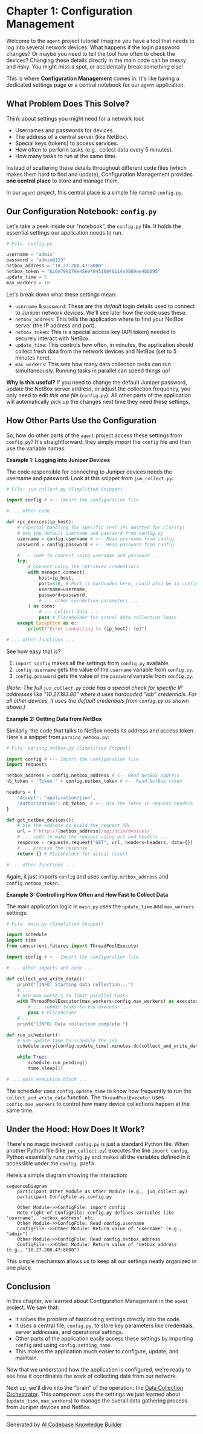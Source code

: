 # Chapter 1: Configuration Management

Welcome to the `agent` project tutorial! Imagine you have a tool that needs to log into several network devices. What happens if the login password changes? Or maybe you need to tell the tool how often to check the devices? Changing these details directly in the main code can be messy and risky. You might miss a spot, or accidentally break something else!

This is where **Configuration Management** comes in. It's like having a dedicated settings page or a central notebook for our `agent` application.

## What Problem Does This Solve?

Think about settings you might need for a network tool:
*   Usernames and passwords for devices.
*   The address of a central server (like NetBox).
*   Special keys (tokens) to access services.
*   How often to perform tasks (e.g., collect data every 5 minutes).
*   How many tasks to run at the same time.

Instead of scattering these details throughout different code files (which makes them hard to find and update), Configuration Management provides **one central place** to store and manage them.

In our `agent` project, this central place is a simple file named `config.py`.

## Our Configuration Notebook: `config.py`

Let's take a peek inside our "notebook", the `config.py` file. It holds the essential settings our application needs to run.

```python
# File: config.py

username = "admin"
password = "admin@123"
netbox_address = "10.27.200.47:8000"
netbox_token = "626e799179e45ee404516640114e9869ee4bb095"
update_time = 5
max_workers = 10
```

Let's break down what these settings mean:

*   `username` & `password`: These are the *default* login details used to connect to Juniper network devices. We'll see later how the code uses these.
*   `netbox_address`: This tells the application where to find your NetBox server (the IP address and port).
*   `netbox_token`: This is a special access key (API token) needed to securely interact with NetBox.
*   `update_time`: This controls how often, in minutes, the application should collect fresh data from the network devices and NetBox (set to 5 minutes here).
*   `max_workers`: This sets how many data collection tasks can run simultaneously. Running tasks in parallel can speed things up!

**Why is this useful?** If you need to change the default Juniper password, update the NetBox server address, or adjust the collection frequency, you only need to edit *this one file* (`config.py`). All other parts of the application will automatically pick up the changes next time they need these settings.

## How Other Parts Use the Configuration

So, how do other parts of the `agent` project access these settings from `config.py`? It's straightforward: they simply *import* the `config` file and then use the variable names.

**Example 1: Logging into Juniper Devices**

The code responsible for connecting to Juniper devices needs the username and password. Look at this snippet from `jun_collect.py`:

```python
# File: jun_collect.py (Simplified Snippet)

import config # <-- Import the configuration file

# ... other code ...

def rpc_devices(ip_host):
    # (Special handling for specific test IPs omitted for clarity)
    # Use the default username and password from config.py
    username = config.username # <-- Read username from config
    password = config.password # <-- Read password from config

    # ... code to connect using username and password ...
    try:
        # Connect using the retrieved credentials
        with manager.connect(
            host=ip_host,
            port=830, # Port is hardcoded here, could also be in config
            username=username,
            password=password,
            # ... other connection parameters ...
        ) as conn:
            # ... collect data ...
            pass # Placeholder for actual data collection logic
    except Exception as e:
        print(f"Error connecting to {ip_host}: {e}")

# ... other functions ...
```

See how easy that is?
1.  `import config` makes all the settings from `config.py` available.
2.  `config.username` gets the value of the `username` variable from `config.py`.
3.  `config.password` gets the value of the `password` variable from `config.py`.

*(Note: The full `jun_collect.py` code has a special check for specific IP addresses like "10.27.193.80" where it uses hardcoded "lab" credentials. For all other devices, it uses the default credentials from `config.py` as shown above.)*

**Example 2: Getting Data from NetBox**

Similarly, the code that talks to NetBox needs its address and access token. Here's a snippet from `parsing_netbox.py`:

```python
# File: parsing_netbox.py (Simplified Snippet)

import config # <-- Import the configuration file
import requests

netbox_address = config.netbox_address # <-- Read NetBox address
nb_token = 'Token ' + config.netbox_token # <-- Read NetBox token

headers = {
    'Accept': 'application/json',
    'Authorization': nb_token, # <-- Use the token in request headers
}

def get_netbox_devices():
    # Use the address to build the request URL
    url = f'http://{netbox_address}/api/dcim/devices/'
    # ... code to make the request using url and headers ...
    response = requests.request("GET", url, headers=headers, data={})
    # ... process the response ...
    return {} # Placeholder for actual result

# ... other functions ...
```

Again, it just imports `config` and uses `config.netbox_address` and `config.netbox_token`.

**Example 3: Controlling How Often and How Fast to Collect Data**

The main application logic in `main.py` uses the `update_time` and `max_workers` settings:

```python
# File: main.py (Simplified Snippet)

import schedule
import time
from concurrent.futures import ThreadPoolExecutor

import config # <-- Import the configuration file

# ... other imports and code ...

def collect_and_write_data():
    print("[INFO] Starting data collection...")
    # ...
    # Use max_workers to limit parallel tasks
    with ThreadPoolExecutor(max_workers=config.max_workers) as executor:
        # ... submit tasks to the executor ...
        pass # Placeholder
    # ...
    print("[INFO] Data collection complete.")

def run_scheduler():
    # Use update_time to schedule the job
    schedule.every(config.update_time).minutes.do(collect_and_write_data)

    while True:
        schedule.run_pending()
        time.sleep(1)

# ... main execution block ...
```

The scheduler uses `config.update_time` to know how frequently to run the `collect_and_write_data` function. The `ThreadPoolExecutor` uses `config.max_workers` to control how many device collections happen at the same time.

## Under the Hood: How Does It Work?

There's no magic involved! `config.py` is just a standard Python file. When another Python file (like `jun_collect.py`) executes the line `import config`, Python essentially runs `config.py` and makes all the variables defined in it accessible under the `config.` prefix.

Here’s a simple diagram showing the interaction:

```mermaid
sequenceDiagram
    participant Other Module as Other Module (e.g., jun_collect.py)
    participant ConfigFile as config.py

    Other Module->>ConfigFile: import config
    Note right of ConfigFile: config.py defines variables like 'username', 'netbox_address' etc.
    Other Module->>ConfigFile: Read config.username
    ConfigFile-->>Other Module: Return value of 'username' (e.g., "admin")
    Other Module->>ConfigFile: Read config.netbox_address
    ConfigFile-->>Other Module: Return value of 'netbox_address' (e.g., "10.27.200.47:8000")
```

This simple mechanism allows us to keep all our settings neatly organized in one place.

## Conclusion

In this chapter, we learned about Configuration Management in the `agent` project. We saw that:

*   It solves the problem of hardcoding settings directly into the code.
*   It uses a central file, `config.py`, to store key parameters like credentials, server addresses, and operational settings.
*   Other parts of the application easily access these settings by importing `config` and using `config.setting_name`.
*   This makes the application much easier to configure, update, and maintain.

Now that we understand how the application is configured, we're ready to see how it coordinates the work of collecting data from our network.

Next up, we'll dive into the "brain" of the operation: the [Data Collection Orchestrator](02_data_collection_orchestrator_.md). This component uses the settings we just learned about (`update_time`, `max_workers`) to manage the overall data gathering process from Juniper devices and NetBox.

---

Generated by [AI Codebase Knowledge Builder](https://github.com/The-Pocket/Tutorial-Codebase-Knowledge)
